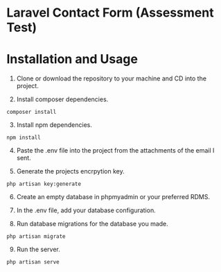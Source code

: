 # Laravel Contact Form (Assessment Test)

# Installation and Usage

1. Clone or download the repository to your machine and CD into the project.

2. Install composer dependencies.
```
composer install
```

3. Install npm dependencies.
```
npm install
```

4. Paste the .env file into the project from the attachments of the email I sent.

5. Generate the projects encrpytion key.
```
php artisan key:generate
```

6. Create an empty database in phpmyadmin or your preferred RDMS.

7. In the .env file, add your database configuration.

8. Run database migrations for the database you made.
```
php artisan migrate
```

9. Run the server.
```
php artisan serve
```
